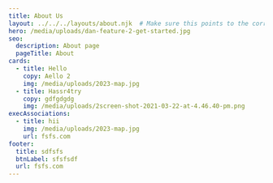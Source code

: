 ```yaml
---
title: About Us
layout: ../../../layouts/about.njk  # Make sure this points to the correct template
hero: /media/uploads/dan-feature-2-get-started.jpg
seo:
  description: About page
  pageTitle: About
cards:
  - title: Hello
    copy: Aello 2
    img: /media/uploads/2023-map.jpg
  - title: Hassr4try
    copy: gdfgdgdg
    img: /media/uploads/2screen-shot-2021-03-22-at-4.46.40-pm.png
execAssociations:
  - title: hii
    img: /media/uploads/2023-map.jpg
    url: fsfs.com
footer:
  title: sdfsfs
  btnLabel: sfsfsdf
  url: fsfs.com
---
```

